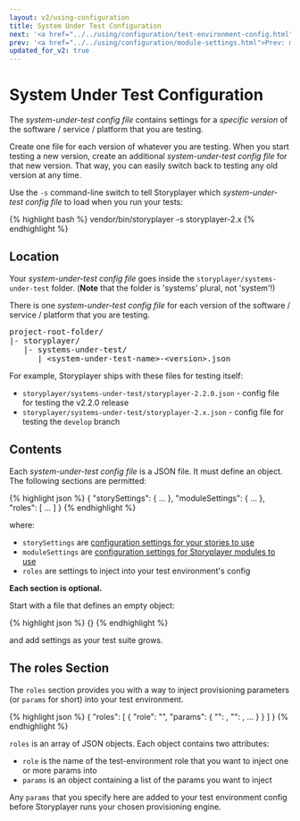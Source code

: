 ```yaml
---
layout: v2/using-configuration
title: System Under Test Configuration
next: '<a href="../../using/configuration/test-environment-config.html">Next: Test Environment Configuration</a>'
prev: '<a href="../../using/configuration/module-settings.html">Prev: moduleSettings Section</a>'
updated_for_v2: true
---
```


# System Under Test Configuration

The _system-under-test config file_ contains settings for a _specific version_ of the software / service / platform that you are testing.

Create one file for each version of whatever you are testing. When you start testing a new version, create an additional _system-under-test config file_ for that new version. That way, you can easily switch back to testing any old version at any time.

Use the `-s` command-line switch to tell Storyplayer which _system-under-test config file_ to load when you run your tests:

{% highlight bash %}
vendor/bin/storyplayer -s storyplayer-2.x
{% endhighlight %}

## Location

Your _system-under-test config file_ goes inside the `storyplayer/systems-under-test` folder. (__Note__ that the folder is 'systems' plural, not 'system'!)

There is one _system-under-test config file_ for each version of the software / service / platform that you are testing.

<pre>
project-root-folder/
|- storyplayer/
   |- systems-under-test/
      | &lt;system-under-test-name&gt;-&lt;version&gt;.json
</pre>

For example, Storyplayer ships with these files for testing itself:

* `storyplayer/systems-under-test/storyplayer-2.2.0.json` - config file for testing the v2.2.0 release
* `storyplayer/systems-under-test/storyplayer-2.x.json` - config file for testing the `develop` branch

## Contents

Each _system-under-test config file_ is a JSON file. It must define an object. The following sections are permitted:

{% highlight json %}
{
    "storySettings": { ... },
    "moduleSettings": { ... },
    "roles": [ ... ]
}
{% endhighlight %}

where:

* `storySettings` are [configuration settings for your stories to use](story-settings.html)
* `moduleSettings` are [configuration settings for Storyplayer modules to use](module-settings.html)
* `roles` are settings to inject into your test environment's config

__Each section is optional.__

Start with a file that defines an empty object:

{% highlight json %}
{}
{% endhighlight %}

and add settings as your test suite grows.

## The roles Section

The `roles` section provides you with a way to inject provisioning parameters (or `params` for short) into your test environment.

{% highlight json %}
{
    "roles": [
        {
            "role": "<role-name>",
            "params": {
                "<param1>": <param-value>,
                "<param2>": <param-value>,
                ...
            }
        }
    ]
}
{% endhighlight %}

`roles` is an array of JSON objects. Each object contains two attributes:

* `role` is the name of the test-environment role that you want to inject one or more params into
* `params` is an object containing a list of the params you want to inject

Any `params` that you specify here are added to your test environment config before Storyplayer runs your chosen provisioning engine.
